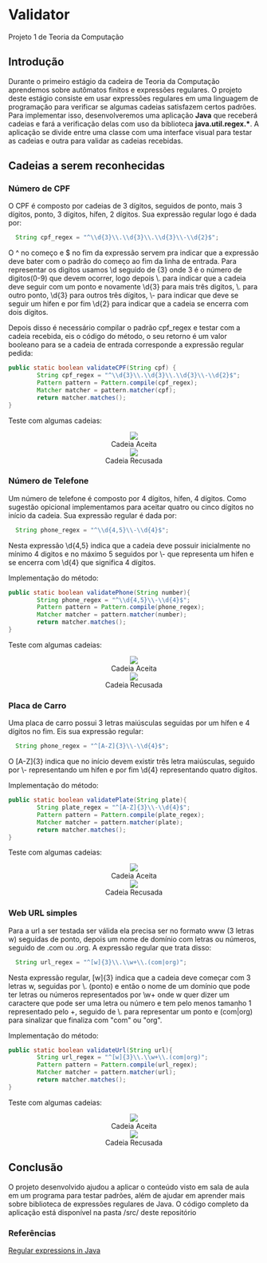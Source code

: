 # Validator
Projeto 1 de Teoria da Computação

## Introdução
Durante o primeiro estágio da cadeira de Teoria da Computação aprendemos sobre autômatos finitos e expressões regulares. O projeto deste estágio consiste em usar expressões regulares em uma linguagem de programação para verificar se algumas cadeias satisfazem certos padrões. Para implementar isso, desenvolveremos uma aplicação <b>Java</b> que receberá cadeias e fará a verificação delas com uso da biblioteca <b>java.util.regex.*</b>. A aplicação se divide entre uma classe com uma interface visual para testar as cadeias e outra para validar as cadeias recebidas.

## Cadeias a serem reconhecidas
### Número de CPF
O CPF é composto por cadeias de 3 dígitos, seguidos de ponto, mais 3 dígitos, ponto, 3 dígitos, hífen, 2 dígitos. Sua expressão regular logo é dada por:
```Java
  String cpf_regex = "^\\d{3}\\.\\d{3}\\.\\d{3}\\-\\d{2}$";
```

O ^ no começo e $ no fim da expressão servem pra indicar que a expressão deve bater com o padrão do começo ao fim da linha de entrada.
Para representar os digitos usamos \\d seguido de {3} onde 3 é o número de digitos(0-9) que devem ocorrer, logo depois \\. para indicar que a cadeia deve seguir com um ponto e novamente \\d{3} para mais três digitos, \\. para outro ponto, \\d{3} para outros três dígitos, \\- para indicar que deve se seguir um hifen e por fim \\d{2} para indicar que a cadeia se encerra com dois dígitos.

Depois disso é necessário compilar o padrão cpf_regex e testar com a cadeia recebida, eis o código do método, o seu retorno é um valor booleano para se a cadeia de entrada corresponde a expressão regular pedida:
```Java
public static boolean validateCPF(String cpf) {
        String cpf_regex = "^\\d{3}\\.\\d{3}\\.\\d{3}\\-\\d{2}$";
        Pattern pattern = Pattern.compile(cpf_regex);
        Matcher matcher = pattern.matcher(cpf);
        return matcher.matches();
}
```

Teste com algumas cadeias:
<p align="center">
 <img src="https://github.com/DefinitelyNotACactus/Validator/raw/master/pictures/cpf1.png"><br>
  Cadeia Aceita<br>
  <img src="https://github.com/DefinitelyNotACactus/Validator/raw/master/pictures/cpf2.png"><br>
  Cadeia Recusada<br>
 </p>

### Número de Telefone
Um número de telefone é composto por 4 dígitos, hífen, 4 dígitos. Como sugestão opicional implementamos para aceitar quatro ou cinco dígitos no início da cadeia. Sua expressão regular é dada por:
```Java
  String phone_regex = "^\\d{4,5}\\-\\d{4}$";
```

Nesta expressão \\d{4,5} indica que a cadeia deve possuir inicialmente no mínimo 4 digitos e no máximo 5 seguidos por \\- que representa um hifen e se encerra com \\d{4} que significa 4 dígitos. 

Implementação do método:
```Java
public static boolean validatePhone(String number){
        String phone_regex = "^\\d{4,5}\\-\\d{4}$";
        Pattern pattern = Pattern.compile(phone_regex);
        Matcher matcher = pattern.matcher(number);
        return matcher.matches();
}
```

Teste com algumas cadeias:
<p align="center">
 <img src="https://github.com/DefinitelyNotACactus/Validator/raw/master/pictures/phone2.png"><br>
  Cadeia Aceita<br>
  <img src="https://github.com/DefinitelyNotACactus/Validator/raw/master/pictures/phone1.png"><br>
  Cadeia Recusada<br>
 </p>

### Placa de Carro
Uma placa de carro possui 3 letras maiúsculas seguidas por um hífen e 4 dígitos no fim. Eis sua expressão regular:
```Java
  String phone_regex = "^[A-Z]{3}\\-\\d{4}$";
```

O [A-Z]{3} indica que no início devem existir três letra maiúsculas, seguido por \\- representando um hifen e por fim \\d{4}
representando quatro dígitos. 

Implementação do método:
```Java
public static boolean validatePlate(String plate){
        String plate_regex = "^[A-Z]{3}\\-\\d{4}$";
        Pattern pattern = Pattern.compile(plate_regex);
        Matcher matcher = pattern.matcher(plate);
        return matcher.matches();
}
```

Teste com algumas cadeias:
<p align="center">
 <img src="https://github.com/DefinitelyNotACactus/Validator/raw/master/pictures/plate1.png"><br>
  Cadeia Aceita<br>
  <img src="https://github.com/DefinitelyNotACactus/Validator/raw/master/pictures/plate2.png"><br>
  Cadeia Recusada<br>
 </p>

### Web URL simples
Para a url a ser testada ser válida ela precisa ser no formato www (3 letras w) seguidas de ponto, depois um nome de domínio com letras ou números, seguido de .com ou .org. A expressão regular que trata disso:
```Java
  String url_regex = "^[w]{3}\\.\\w+\\.(com|org)";
```

Nesta expressão regular, [w]{3} indica que a cadeia deve começar com 3 letras w, seguidas por \\. (ponto) e então o nome de um domínio que pode ter letras ou números representados por \\w+ onde w quer dizer um caractere que pode ser uma letra ou número e tem pelo menos tamanho 1 representado pelo +, seguido de \\. para representar um ponto e (com|org) para sinalizar que finaliza com "com" ou "org".

Implementação do método:
```Java
public static boolean validateUrl(String url){
        String url_regex = "^[w]{3}\\.\\w+\\.(com|org)";
        Pattern pattern = Pattern.compile(url_regex);
        Matcher matcher = pattern.matcher(url);
        return matcher.matches();
}
```

Teste com algumas cadeias:
<p align="center">
 <img src="https://github.com/DefinitelyNotACactus/Validator/raw/master/pictures/url1.png"><br>
  Cadeia Aceita<br>
  <img src="https://github.com/DefinitelyNotACactus/Validator/raw/master/pictures/url2.png"><br>
  Cadeia Recusada<br>
 </p>
 
 ## Conclusão
 O projeto desenvolvido ajudou a aplicar o conteúdo visto em sala de aula em um programa para testar padrões, além de ajudar em aprender mais sobre biblioteca de expressões regulares de Java. O código completo da aplicação está disponível na pasta /src/ deste repositório
 
 ### Referências
 [Regular expressions in Java](http://www.vogella.com/tutorials/JavaRegularExpressions/article.html)<br>
